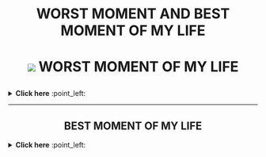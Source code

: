 <h1 align="center">  WORST MOMENT AND BEST MOMENT OF MY LIFE <h1>
 <p align="center"><img src="
 
  ------- 
   
  
  <h2 align="center"> WORST MOMENT OF MY LIFE </h2>
   <details close="close"> 
    <summary><b> Click here</b> :point_left:</summary>

<p align="center" ><img src="https://github.com/RANINISHA/RANINISHA/blob/main/missudad.jpeg">  </p> 

<p align="center"> 
 When i lost my father in an road accident that was the worst moment of my life, I had completely lost my consciousness, I lost interest in study, and career
,I lived like a dead corpse for years, Half of my death occurred on the day my father left us,  </p >
  
<p align="center" ><img src="https://github.com/RANINISHA/RANINISHA/blob/main/dadslove.png">  </p>

 </details>
  
  -------

<h2 align="center"> BEST  MOMENT OF MY LIFE </h2>
   <details close="close"> 
    <summary><b> Click here</b> :point_left:</summary>
<p align="center"> The best moment of my life was  when i  started earning and became self dependent,i  could fulfill my  basic needs  ,as i grew i started supporting  my family financially , which inspire me to improve my professional skills and to grow financially so that i can resolve the financial issues in my life  </p >
 
  <p align="center"><img src="https://github.com/RANINISHA/RANINISHA/blob/main/money-2696219_1920.jpg?raw=true"> </p>

</details>
